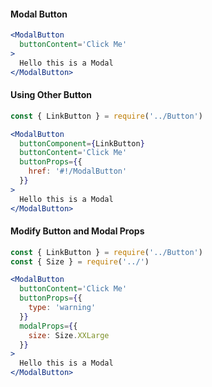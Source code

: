 #### Modal Button

```jsx
<ModalButton
  buttonContent='Click Me'
>
  Hello this is a Modal
</ModalButton>
```

#### Using Other Button

```jsx
const { LinkButton } = require('../Button')

<ModalButton
  buttonComponent={LinkButton}
  buttonContent='Click Me'
  buttonProps={{
    href: '#!/ModalButton'
  }}
>
  Hello this is a Modal
</ModalButton>
```

#### Modify Button and Modal Props

```jsx
const { LinkButton } = require('../Button')
const { Size } = require('../')

<ModalButton
  buttonContent='Click Me'
  buttonProps={{
    type: 'warning'
  }}
  modalProps={{
    size: Size.XXLarge
  }}
>
  Hello this is a Modal
</ModalButton>
```


